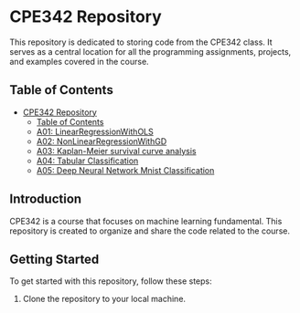 # CPE342 Repository

This repository is dedicated to storing code from the CPE342 class. It serves as a central location for all the programming assignments, projects, and examples covered in the course.

## Table of Contents

- [CPE342 Repository](#cpe342-repository)
  - [Table of Contents](#table-of-contents)
  - [A01: LinearRegressionWithOLS](cpe342_a01_1052.ipynb)
  - [A02: NonLinearRegressionWithGD](cpe342_a02_1052.ipynb)
  - [A03: Kaplan-Meier survival curve analysis](cpe342_a03_1052.ipynb)
  - [A04: Tabular Classification](cpe342_a04_1052.ipynb)
  - [A05: Deep Neural Network Mnist Classification](cpe342_a05_1052.ipynb)

## Introduction

CPE342 is a course that focuses on machine learning fundamental. This repository is created to organize and share the code related to the course.

## Getting Started

To get started with this repository, follow these steps:

1. Clone the repository to your local machine.
